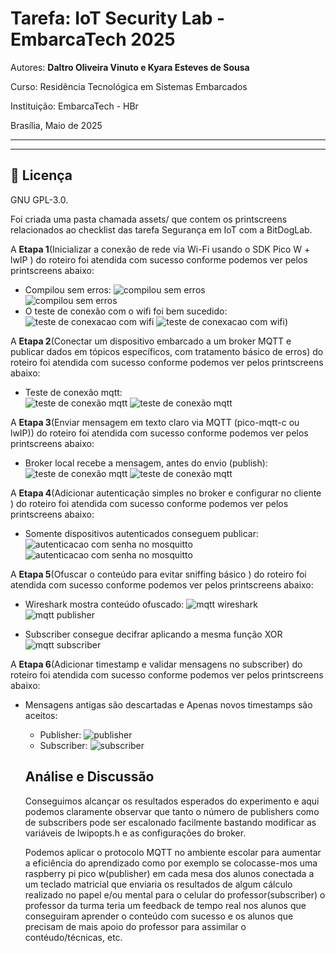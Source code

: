 
# Tarefa: IoT Security Lab - EmbarcaTech 2025

Autores: **Daltro Oliveira Vinuto e Kyara Esteves de Sousa**

Curso: Residência Tecnológica em Sistemas Embarcados

Instituição: EmbarcaTech - HBr

Brasília, Maio de 2025

---

<!-- INSIRA O CONTEÚDO DO SEU README AQUI! -->

---

## 📜 Licença
GNU GPL-3.0.  


Foi criada uma pasta chamada assets/ que contem os printscreens relacionados ao checklist das tarefa Segurança em IoT com a BitDogLab.

A **Etapa 1**(Inicializar a conexão de rede via Wi-Fi usando o SDK Pico W + lwIP
) do roteiro foi atendida com sucesso conforme podemos ver pelos printscreens abaixo: 
- Compilou sem erros:
![compilou sem erros](assets/1_daltro_compilação_sem_erros.png)  
![compilou sem erros](assets/1_kyara_compilacao_sem_erros.png)  
- O teste de conexão com o wifi foi bem sucedido:   
![teste de conexacao com wifi](assets/1_daltro_teste_conexao_em_uma_rede_wifi.png)
![teste de conexacao com wifi](assets/1_kyara_teste_de_conexao_com_wifi.png))

A **Etapa 2**(Conectar um dispositivo embarcado a um broker MQTT e publicar dados em tópicos específicos, com tratamento básico de erros) do roteiro foi atendida com sucesso conforme podemos ver pelos printscreens abaixo: 
- Teste de conexão mqtt:  
![teste de conexão mqtt](assets/2_e_3_daltro_publicacao_mqtt_sem_segurança.png)
![teste de conexão mqtt](assets/2_e_3_kyara_publicacao_mqtt_sem_seguranca_sub_e_pub_mosquitto.png)

A **Etapa 3**(Enviar mensagem em texto claro via MQTT (pico-mqtt-c ou lwIP)) do roteiro foi atendida com sucesso conforme podemos ver pelos printscreens abaixo: 
 - Broker local recebe a mensagem, antes do envio (publish):   
![teste de conexão mqtt](assets/2_e_3_daltro_publicacao_mqtt_sem_segurança.png)
![teste de conexão mqtt](assets/2_e_3_kyara_publicacao_mqtt_sem_seguranca_sub_e_pub_mosquitto.png)

A **Etapa 4**(Adicionar autenticação simples no broker e configurar no cliente
) do roteiro foi atendida com sucesso conforme podemos ver pelos printscreens abaixo: 
- Somente dispositivos autenticados conseguem publicar:  
![autenticacao com senha no mosquitto](assets/4_daltro_autenticacao_com_senha_mosquito.png)
![autenticacao com senha no mosquitto](assets/4_kyara_autenticacao_basica_mosquito_com_senha_remota.png)

A **Etapa 5**(Ofuscar o conteúdo para evitar sniffing básico
) do roteiro foi atendida com sucesso conforme podemos ver pelos printscreens abaixo: 
- Wireshark mostra conteúdo ofuscado:
![mqtt wireshark](assets/5_daltro_publisher_wireshark.png)  
![mqtt publisher](assets/5_daltro_publisher_criptografado_com_xor.png)

- Subscriber consegue decifrar aplicando a mesma função XOR  
![mqtt subscriber](assets/5_kyara_subscriber_wireshark_ofuscado_mensagem_decifrada_com_sucesso.png)


A **Etapa 6**(Adicionar timestamp e validar mensagens no subscriber) do roteiro foi atendida com sucesso conforme podemos ver pelos printscreens abaixo: 
* Mensagens antigas são descartadas e
Apenas novos timestamps são aceitos:  
  * Publisher: ![publisher](assets/6_kyara_publisher_com_timestamp.png)
  * Subscriber: ![subscriber](assets/6_daltro_subscriber_com_timestamp_e_dados_criptografados.png)

  ## Análise e Discussão

  Conseguimos alcançar os resultados esperados do experimento e aqui podemos claramente observar que tanto o número de publishers como de subscribers pode ser escalonado facilmente bastando modificar as variáveis de lwipopts.h e as configurações do broker.  

  Podemos aplicar o protocolo MQTT no ambiente escolar para aumentar a eficiência do aprendizado como por exemplo se colocasse-mos uma raspberry pi pico w(publisher) em cada mesa dos alunos conectada a um teclado matricial que enviaria os resultados de algum cálculo realizado no papel e/ou mental para o celular do professor(subscriber) o professor da turma teria um feedback de tempo real nos alunos que conseguiram aprender o conteúdo com sucesso e os alunos que precisam de mais apoio do professor para assimilar o contéudo/técnicas, etc.